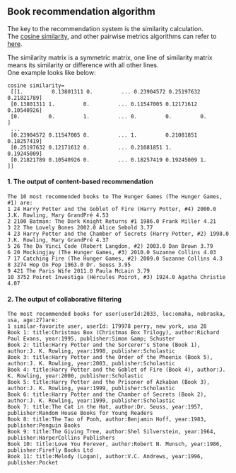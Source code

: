 ## Book recommendation algorithm

The key to the recommendation system is the similarity calculation. <br/>
The [cosine similarity](https://scikit-learn.org/stable/modules/generated/sklearn.metrics.pairwise.cosine_similarity.html), and other pairwise metrics algorithms can refer to [here](https://scikit-learn.org/stable/modules/classes.html#module-sklearn.metrics.pairwise).

The similarity matrix is a symmetric matrix, one line of similarity matrix means its similarity or difference with all other lines. </br>
One example looks like below:
```
cosine similarity=
 [[1.         0.13801311 0.         ... 0.23904572 0.25197632 0.21821789]
 [0.13801311 1.         0.         ... 0.11547005 0.12171612 0.10540926]
 [0.         0.         1.         ... 0.         0.         0.        ]
 ...
 [0.23904572 0.11547005 0.         ... 1.         0.21081851 0.18257419]
 [0.25197632 0.12171612 0.         ... 0.21081851 1.         0.19245009]
 [0.21821789 0.10540926 0.         ... 0.18257419 0.19245009 1.        ]]
 ```
 
#### 1. The output of content-based recommendation
```
The 10 most recommended books to The Hunger Games (The Hunger Games, #1) are:
1 24 Harry Potter and the Goblet of Fire (Harry Potter, #4) 2000.0 J.K. Rowling, Mary GrandPré 4.53
2 2100 Batman: The Dark Knight Returns #1 1986.0 Frank Miller 4.21
3 22 The Lovely Bones 2002.0 Alice Sebold 3.77
4 23 Harry Potter and the Chamber of Secrets (Harry Potter, #2) 1998.0 J.K. Rowling, Mary GrandPré 4.37
5 26 The Da Vinci Code (Robert Langdon, #2) 2003.0 Dan Brown 3.79
6 20 Mockingjay (The Hunger Games, #3) 2010.0 Suzanne Collins 4.03
7 17 Catching Fire (The Hunger Games, #2) 2009.0 Suzanne Collins 4.3
8 3274 Hop On Pop 1963.0 Dr. Seuss 3.95
9 421 The Paris Wife 2011.0 Paula McLain 3.79
10 3752 Poirot Investiga (Hércules Poirot, #3) 1924.0 Agatha Christie 4.07
```

#### 2. The output of collaborative filtering
```
The most recommended books for user(userId:2033, loc:omaha, nebraska, usa, age:27)are:
1 similar-favorite user, userId: 179978 perry, new york, usa 28
Book 1: title:Christmas Box (Christmas Box Trilogy), author:Richard Paul Evans, year:1995, publisher:Simon &amp; Schuster
Book 2: title:Harry Potter and the Sorcerer's Stone (Book 1), author:J. K. Rowling, year:1998, publisher:Scholastic
Book 3: title:Harry Potter and the Order of the Phoenix (Book 5), author:J. K. Rowling, year:2003, publisher:Scholastic
Book 4: title:Harry Potter and the Goblet of Fire (Book 4), author:J. K. Rowling, year:2000, publisher:Scholastic
Book 5: title:Harry Potter and the Prisoner of Azkaban (Book 3), author:J. K. Rowling, year:1999, publisher:Scholastic
Book 6: title:Harry Potter and the Chamber of Secrets (Book 2), author:J. K. Rowling, year:1999, publisher:Scholastic
Book 7: title:The Cat in the Hat, author:Dr. Seuss, year:1957, publisher:Random House Books for Young Readers
Book 8: title:The Tao of Pooh, author:Benjamin Hoff, year:1983, publisher:Penguin Books
Book 9: title:The Giving Tree, author:Shel Silverstein, year:1964, publisher:HarperCollins Publishers
Book 10: title:Love You Forever, author:Robert N. Munsch, year:1986, publisher:Firefly Books Ltd
Book 11: title:Melody (Logan), author:V.C. Andrews, year:1996, publisher:Pocket
```